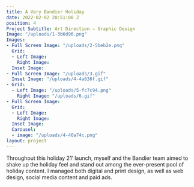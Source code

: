 ```yaml
---
title: A Very Bandier Holiday
date: 2022-02-02 20:51:00 Z
position: 4
Project Subtitle: Art Direction — Graphic Design
Image: "/uploads/1-3b6d96.png"
Images:
- Full Screen Image: "/uploads/2-5beb2e.png"
  Grid:
  - Left Image: 
    Right Image: 
  Inset Image: 
- Full Screen Image: "/uploads/3.gif"
  Inset Image: "/uploads/4-4a636f.gif"
- Grid:
  - Left Image: "/uploads/5-fc7c94.png"
    Right Image: "/uploads/6.gif"
- Full Screen Image: 
  Grid:
  - Left Image: 
    Right Image: 
  Inset Image: 
  Carousel:
  - image: "/uploads/4-40a74c.png"
layout: project
---
```


Throughout this holiday 21’ launch, myself and the Bandier team aimed to shake up the holiday feel and stand out among the ever-present pool of holiday content. I managed both digital and print design, as well as web design, social media content and paid ads.